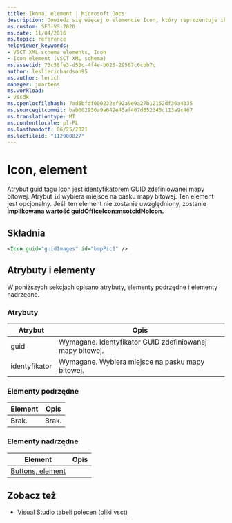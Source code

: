 ```yaml
---
title: Ikona, element | Microsoft Docs
description: Dowiedz się więcej o elemencie Icon, który reprezentuje ikony używane w rozszerzeniach ide Visual Studio, w tym atrybuty używanej mapy bitowej i miejsce w pasku mapy bitowej.
ms.custom: SEO-VS-2020
ms.date: 11/04/2016
ms.topic: reference
helpviewer_keywords:
- VSCT XML schema elements, Icon
- Icon element (VSCT XML schema)
ms.assetid: 73c58fe3-d53c-4f4e-b025-29567c6cbb7c
author: leslierichardson95
ms.author: lerich
manager: jmartens
ms.workload:
- vssdk
ms.openlocfilehash: 7ad5bfdf000232ef92a9e9a27b12152df36a4335
ms.sourcegitcommit: bab002936a9a642e45af407d652345c113a9c467
ms.translationtype: MT
ms.contentlocale: pl-PL
ms.lasthandoff: 06/25/2021
ms.locfileid: "112900827"
---
```

# <a name="icon-element"></a>Icon, element
Atrybut guid tagu Icon jest identyfikatorem GUID zdefiniowanej mapy bitowej. Atrybut `id` wybiera miejsce na pasku mapy bitowej. Ten element jest opcjonalny. Jeśli ten element nie zostanie uwzględniony, zostanie **implikowana wartość guidOfficeIcon:msotcidNoIcon.**

## <a name="syntax"></a>Składnia

```xml
<Icon guid="guidImages" id="bmpPic1" />
```

## <a name="attributes-and-elements"></a>Atrybuty i elementy
 W poniższych sekcjach opisano atrybuty, elementy podrzędne i elementy nadrzędne.

### <a name="attributes"></a>Atrybuty

|Atrybut|Opis|
|---------------|-----------------|
|guid|Wymagane. Identyfikator GUID zdefiniowanej mapy bitowej.|
|identyfikator|Wymagane. Wybiera miejsce na pasku mapy bitowej.|

### <a name="child-elements"></a>Elementy podrzędne

|Element|Opis|
|-------------|-----------------|
|Brak.|Brak.|

### <a name="parent-elements"></a>Elementy nadrzędne

|Element|Opis|
|-------------|-----------------|
|[Buttons, element](../extensibility/buttons-element.md)||

## <a name="see-also"></a>Zobacz też
- [Visual Studio tabeli poleceń (pliki vsct)](../extensibility/internals/visual-studio-command-table-dot-vsct-files.md)
